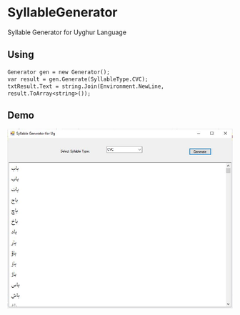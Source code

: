 # SyllableGenerator
Syllable Generator for Uyghur Language


## Using

    Generator gen = new Generator();
    var result = gen.Generate(SyllableType.CVC);
    txtResult.Text = string.Join(Environment.NewLine, result.ToArray<string>());
## Demo

 ![Demo](https://github.com/AliArkin/SyllableGenerator/blob/main/doc/AppWindow.JPG)
